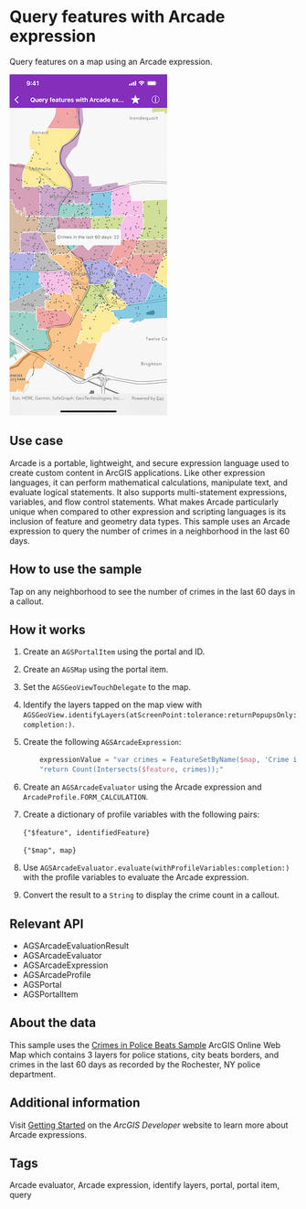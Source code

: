 # Query features with Arcade expression

Query features on a map using an Arcade expression.

![Query features with Arcade expression](query-features-arcade-expression.png)

## Use case

Arcade is a portable, lightweight, and secure expression language used to create custom content in ArcGIS applications. Like other expression languages, it can perform mathematical calculations, manipulate text, and evaluate logical statements. It also supports multi-statement expressions, variables, and flow control statements. What makes Arcade particularly unique when compared to other expression and scripting languages is its inclusion of feature and geometry data types. This sample uses an Arcade expression to query the number of crimes in a neighborhood in the last 60 days.

## How to use the sample

Tap on any neighborhood to see the number of crimes in the last 60 days in a callout.

## How it works

1. Create an `AGSPortalItem` using the portal and ID.
2. Create an `AGSMap` using the portal item.
3. Set the `AGSGeoViewTouchDelegate` to the map.
4. Identify the layers tapped on the map view with `AGSGeoView.identifyLayers(atScreenPoint:tolerance:returnPopupsOnly:completion:)`.
5. Create the following `AGSArcadeExpression`:

    ```swift
        expressionValue = "var crimes = FeatureSetByName($map, 'Crime in the last 60 days');\n"
        "return Count(Intersects($feature, crimes));"
    ```

6. Create an `AGSArcadeEvaluator` using the Arcade expression and `ArcadeProfile.FORM_CALCULATION`.
7. Create a dictionary of profile variables with the following pairs:

    `{"$feature", identifiedFeature}`

    `{"$map", map}`

8. Use `AGSArcadeEvaluator.evaluate(withProfileVariables:completion:)` with the profile variables to evaluate the Arcade expression.
9. Convert the result to a `String` to display the crime count in a callout.

## Relevant API

* AGSArcadeEvaluationResult
* AGSArcadeEvaluator
* AGSArcadeExpression
* AGSArcadeProfile
* AGSPortal
* AGSPortalItem

## About the data

This sample uses the [Crimes in Police Beats Sample](https://www.arcgis.com/home/item.html?id=14562fced3474190b52d315bc19127f6) ArcGIS Online Web Map which contains 3 layers for police stations, city beats borders, and crimes in the last 60 days as recorded by the Rochester, NY police department.

## Additional information

Visit [Getting Started](https://developers.arcgis.com/arcade/) on the *ArcGIS Developer* website to learn more about Arcade expressions.

## Tags

Arcade evaluator, Arcade expression, identify layers, portal, portal item, query
